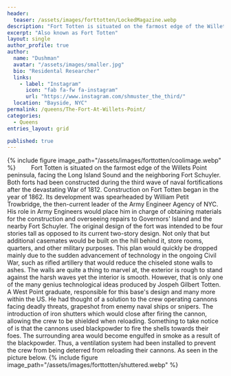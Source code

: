 ```yaml
---
header:
  teaser: /assets/images/forttotten/LockedMagazine.webp
description: "Fort Totten is situated on the farmost edge of the Willets Point peninsula, facing the Long Island Sound and the neighboring Fort Schuyler. Both forts had been constructed during the third wave of naval fortifications after the devastating War of 1812. Construction on Fort Totten began in the year of 1862. Its development was spearheaded by William Petit Trowbridge, the then-current leader of the Army Engineer Agency of NYC."
excerpt: "Also known as Fort Totten"
layout: single
author_profile: true
author:
  name: "Dushman"
  avatar: "/assets/images/smaller.jpg"
  bio: "Residental Researcher"
  links:
    - label: "Instagram"
      icon: "fab fa-fw fa-instagram"
      url: "https://www.instagram.com/shmuster_the_third/"
  location: "Bayside, NYC"
permalink: /queens/The-Fort-At-Willets-Point/
categories:
  - Queens
entries_layout: grid

published: true
---
```




{% include figure image_path="/assets/images/forttotten/coolimage.webp" %} 
&emsp;&emsp; Fort Totten is situated on the farmost edge of the Willets Point peninsula, facing the Long Island Sound and the neighboring Fort Schuyler. Both forts had been constructed during the third wave of naval fortifications after the devastating War of 1812. Construction on Fort Totten began in the year of 1862. Its development was spearheaded by William Petit Trowbridge, the then-current leader of the Army Engineer Agency of NYC. His role in Army Engineers would place him in charge of obtaining materials for the construction and overseeing repairs to Governors' Island and the nearby Fort Schuyler. The original design of the fort was intended to be four stories tall as opposed to its current two-story design. Not only that but additional casemates would be built on the hill behind it, store rooms, quarters, and other military purposes. This plan would quickly be dropped mainly due to the sudden advancement of technology in the ongoing Civil War, such as rifled artillery that would reduce the chiseled stone walls to ashes. The walls are quite a thing to marvel at, the exterior is rough to stand against the harsh waves yet the interior is smooth. However, that is only one of the many genius technological ideas produced by Jospeh Gilbert Totten. A West Point graduate, responsible for this base's design and many more within the US. He had thought of a solution to the crew operating cannons facing deadly threats, grapeshot from enemy naval ships or snipers. The introduction of iron shutters which would close after firing the cannon, allowing the crew to be shielded when reloading. Something to take notice of is that the cannons used blackpowder to fire the shells towards their foes. The surrounding area would become engulfed in smoke as a result of the blackpowder. Thus, a ventilation system had been installed to prevent the crew from being deterred from reloading their cannons. As seen in the picture below.
{% include figure image_path="/assets/images/forttotten/shuttered.webp" %} 












<!-- The Willets farmhouse was constructed in 1829 in the Greek Revival style and is currently the oldest surviving structure at Fort Totten. Its existence predates the construction of the fort itself. It wasn't until the government bought the land that the house came to be at its current location. Its original location had been in the uppermost part of the peninsula, and so it would remain. It would then be used as an engineering office for the Army Corps of Engineers, until 1867. Under the orders of General Duane, it would be moved to its current location and be remodeled. It would be repurposed once again, serving as a dwelling for the officer in charge of the fort. Then it would see the Abbot family move into the house until it would be surpassed by the creation of the commanding officer's quarters in 1909. Despite this, it would see another alteration as in 1940 the single-family house would be converted into a two-family house. It would be abandoned shortly after this, now it lies fallow. Perhaps it will be renovated once again by the Bayside Historical Society which occupies a neighboring house. -->




